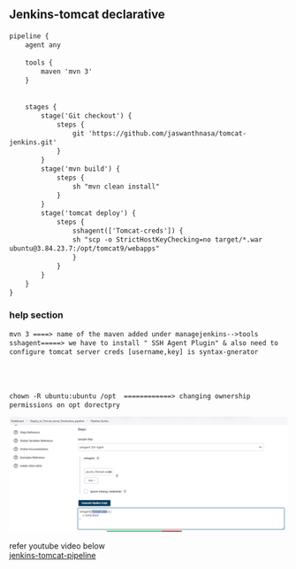 
## Jenkins-tomcat declarative


```
pipeline {
    agent any
    
    tools {
        maven 'mvn 3'
    }
    

    stages {
        stage('Git checkout') {
            steps {
                git 'https://github.com/jaswanthnasa/tomcat-jenkins.git'
            }
        }
        stage('mvn build') {
            steps {
                sh "mvn clean install"
            }
        }
        stage('tomcat deploy') {
            steps {
                sshagent(['Tomcat-creds']) {
                sh "scp -o StrictHostKeyChecking=no target/*.war ubuntu@3.84.23.7:/opt/tomcat9/webapps"
                }
            }
        }
    }
}

```

### help section
```
mvn 3 ====> name of the maven added under managejenkins-->tools
sshagent=====> we have to install " SSH Agent Plugin" & also need to configure tomcat server creds [username,key] is syntax-gnerator




chown -R ubuntu:ubuntu /opt  ============> changing ownership permissions on opt dorectpry

```
![test](images/ssh-agent.PNG)


refer youtube video below  <br/> 
[jenkins-tomcat-pipeline](https://www.youtube.com/watch?v=G_UCeeb5EPc&t=519s)



